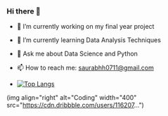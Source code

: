 ### Hi there 👋






- 🔭 I’m currently working on my final year project
- 🌱 I’m currently learning Data Analysis Techniques
- 💬 Ask me about Data Science and Python
- 📫 How to reach me: saurabhh0711@gmail.com

- [![Top Langs](https://github-readme-stats.vercel.app/api/top-langs/?username=Saurabh0711)](https://github.com/Saurabh0711/github-readme-stats)

(img align="right" alt="Coding" width="400" src="https://cdn.dribbble.com/users/116207...")


